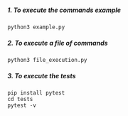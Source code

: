 
##### 1. To execute the commands example

`python3 example.py`

##### 2. To execute a file of commands

`python3 file_execution.py`

##### 3. To execute the tests

```
pip install pytest
cd tests
pytest -v
```

